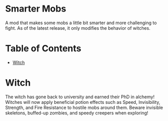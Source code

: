 # Smarter Mobs
A mod that makes some mobs a little bit smarter and more challenging to fight. As of the latest release, it only modifies the behavior of witches. 

# Table of Contents
- [Witch](#Witch)

# Witch
The witch has gone back to university and earned their PhD in alchemy! Witches will now apply beneficial potion effects such as Speed, Invisibility, Strength, and Fire Resistance to hostile mobs around them. Beware invisible skeletons, buffed-up zombies, and speedy creepers when exploring! 

